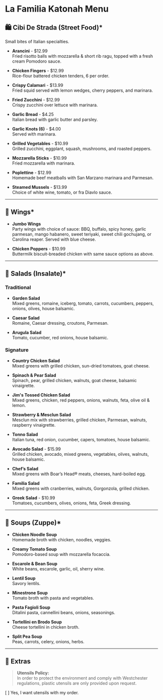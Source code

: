 # La Familia Katonah Menu

## 🛍️ Cibi De Strada (Street Food)\*

Small bites of Italian specialties.

-   **Arancini** - $12.99  
    Fried risotto balls with mozzarella & short rib ragu, topped with a fresh cream Pomodoro sauce.

-   **Chicken Fingers** - $12.99  
    Rice-flour battered chicken tenders, 6 per order.

-   **Crispy Calamari** - $13.99  
    Fried squid served with lemon wedges, cherry peppers, and marinara.

-   **Fried Zucchini** - $12.99  
    Crispy zucchini over lettuce with marinara.

-   **Garlic Bread** - $4.25  
    Italian bread with garlic butter and parsley.

-   **Garlic Knots (6)** - $4.00  
    Served with marinara.

-   **Grilled Vegetables** - $10.99  
    Grilled zucchini, eggplant, squash, mushrooms, and roasted peppers.

-   **Mozzarella Sticks** - $10.99  
    Fried mozzarella with marinara.

-   **Poplettine** - $12.99  
    Homemade beef meatballs with San Marzano marinara and Parmesan.

-   **Steamed Mussels** - $13.99  
    Choice of white wine, tomato, or fra Diavlo sauce.

---

## 🍗 Wings\*

-   **Jumbo Wings**  
    Party wings with choice of sauce: BBQ, buffalo, spicy honey, garlic parmesan, mango habanero, sweet teriyaki, sweet chili gochujang, or Carolina reaper. Served with blue cheese.

-   **Chicken Poppers** - $10.99  
    Buttermilk biscuit-breaded chicken with same sauce options as above.

---

## 🥗 Salads (Insalate)\*

### Traditional

-   **Garden Salad**  
    Mixed greens, romaine, iceberg, tomato, carrots, cucumbers, peppers, onions, olives, house balsamic.

-   **Caesar Salad**  
    Romaine, Caesar dressing, croutons, Parmesan.

-   **Arugula Salad**  
    Tomato, cucumber, red onions, house balsamic.

### Signature

-   **Country Chicken Salad**  
    Mixed greens with grilled chicken, sun-dried tomatoes, goat cheese.

-   **Spinach & Pear Salad**  
    Spinach, pear, grilled chicken, walnuts, goat cheese, balsamic vinaigrette.

-   **Jim's Tossed Chicken Salad**  
    Mixed greens, chicken, red peppers, onions, walnuts, feta, olive oil & lemon.

-   **Strawberry & Mesclun Salad**  
    Mesclun mix with strawberries, grilled chicken, Parmesan, walnuts, raspberry vinaigrette.

-   **Tonno Salad**  
    Italian tuna, red onion, cucumber, capers, tomatoes, house balsamic.

-   **Avocado Salad** - $15.99  
    Grilled chicken, avocado, mixed greens, vegetables, olives, walnuts, house balsamic.

-   **Chef’s Salad**  
    Mixed greens with Boar’s Head® meats, cheeses, hard-boiled egg.

-   **Familia Salad**  
    Mixed greens with cranberries, walnuts, Gorgonzola, grilled chicken.

-   **Greek Salad** - $10.99  
    Tomatoes, cucumbers, olives, onions, feta, Greek dressing.

---

## 🍲 Soups (Zuppe)\*

-   **Chicken Noodle Soup**  
    Homemade broth with chicken, noodles, veggies.

-   **Creamy Tomato Soup**  
    Pomodoro-based soup with mozzarella focaccia.

-   **Escarole & Bean Soup**  
    White beans, escarole, garlic, oil, sherry wine.

-   **Lentil Soup**  
    Savory lentils.

-   **Minestrone Soup**  
    Tomato broth with pasta and vegetables.

-   **Pasta Fagioli Soup**  
    Ditalini pasta, cannellini beans, onions, seasonings.

-   **Tortellini en Brodo Soup**  
    Cheese tortellini in chicken broth.

-   **Split Pea Soup**  
    Peas, carrots, celery, onions, herbs.

---

## 🍴 Extras

> **Utensils Policy:**  
> In order to protect the environment and comply with Westchester regulations, plastic utensils are only provided upon request.

[ ] Yes, I want utensils with my order.
